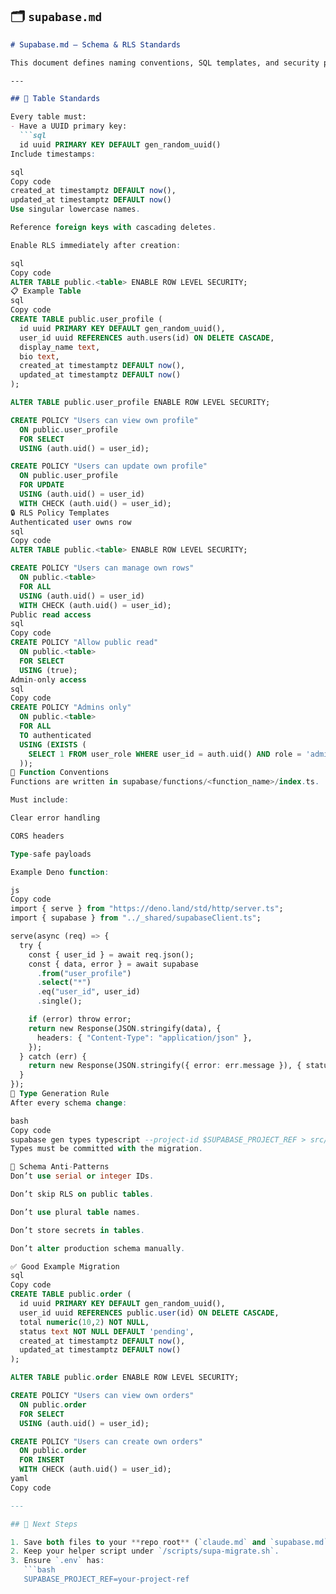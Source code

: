 ## 🗂️ `supabase.md`
```md
# Supabase.md — Schema & RLS Standards

This document defines naming conventions, SQL templates, and security patterns Claude Code must follow for all schema work.

---

## 🧱 Table Standards

Every table must:
- Have a UUID primary key:
  ```sql
  id uuid PRIMARY KEY DEFAULT gen_random_uuid()
Include timestamps:

sql
Copy code
created_at timestamptz DEFAULT now(),
updated_at timestamptz DEFAULT now()
Use singular lowercase names.

Reference foreign keys with cascading deletes.

Enable RLS immediately after creation:

sql
Copy code
ALTER TABLE public.<table> ENABLE ROW LEVEL SECURITY;
📋 Example Table
sql
Copy code
CREATE TABLE public.user_profile (
  id uuid PRIMARY KEY DEFAULT gen_random_uuid(),
  user_id uuid REFERENCES auth.users(id) ON DELETE CASCADE,
  display_name text,
  bio text,
  created_at timestamptz DEFAULT now(),
  updated_at timestamptz DEFAULT now()
);

ALTER TABLE public.user_profile ENABLE ROW LEVEL SECURITY;

CREATE POLICY "Users can view own profile"
  ON public.user_profile
  FOR SELECT
  USING (auth.uid() = user_id);

CREATE POLICY "Users can update own profile"
  ON public.user_profile
  FOR UPDATE
  USING (auth.uid() = user_id)
  WITH CHECK (auth.uid() = user_id);
🔒 RLS Policy Templates
Authenticated user owns row
sql
Copy code
ALTER TABLE public.<table> ENABLE ROW LEVEL SECURITY;

CREATE POLICY "Users can manage own rows"
  ON public.<table>
  FOR ALL
  USING (auth.uid() = user_id)
  WITH CHECK (auth.uid() = user_id);
Public read access
sql
Copy code
CREATE POLICY "Allow public read"
  ON public.<table>
  FOR SELECT
  USING (true);
Admin-only access
sql
Copy code
CREATE POLICY "Admins only"
  ON public.<table>
  FOR ALL
  TO authenticated
  USING (EXISTS (
    SELECT 1 FROM user_role WHERE user_id = auth.uid() AND role = 'admin'
  ));
🧩 Function Conventions
Functions are written in supabase/functions/<function_name>/index.ts.

Must include:

Clear error handling

CORS headers

Type-safe payloads

Example Deno function:

js
Copy code
import { serve } from "https://deno.land/std/http/server.ts";
import { supabase } from "../_shared/supabaseClient.ts";

serve(async (req) => {
  try {
    const { user_id } = await req.json();
    const { data, error } = await supabase
      .from("user_profile")
      .select("*")
      .eq("user_id", user_id)
      .single();

    if (error) throw error;
    return new Response(JSON.stringify(data), {
      headers: { "Content-Type": "application/json" },
    });
  } catch (err) {
    return new Response(JSON.stringify({ error: err.message }), { status: 400 });
  }
});
🧠 Type Generation Rule
After every schema change:

bash
Copy code
supabase gen types typescript --project-id $SUPABASE_PROJECT_REF > src/lib/supabase.types.ts
Types must be committed with the migration.

🚫 Schema Anti-Patterns
Don’t use serial or integer IDs.

Don’t skip RLS on public tables.

Don’t use plural table names.

Don’t store secrets in tables.

Don’t alter production schema manually.

✅ Good Example Migration
sql
Copy code
CREATE TABLE public.order (
  id uuid PRIMARY KEY DEFAULT gen_random_uuid(),
  user_id uuid REFERENCES public.user(id) ON DELETE CASCADE,
  total numeric(10,2) NOT NULL,
  status text NOT NULL DEFAULT 'pending',
  created_at timestamptz DEFAULT now(),
  updated_at timestamptz DEFAULT now()
);

ALTER TABLE public.order ENABLE ROW LEVEL SECURITY;

CREATE POLICY "Users can view own orders"
  ON public.order
  FOR SELECT
  USING (auth.uid() = user_id);

CREATE POLICY "Users can create own orders"
  ON public.order
  FOR INSERT
  WITH CHECK (auth.uid() = user_id);
yaml
Copy code

---

## 🧩 Next Steps

1. Save both files to your **repo root** (`claude.md` and `supabase.md`).
2. Keep your helper script under `/scripts/supa-migrate.sh`.
3. Ensure `.env` has:
   ```bash
   SUPABASE_PROJECT_REF=your-project-ref
